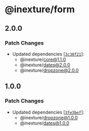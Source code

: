 # @inexture/form

## 2.0.0

### Patch Changes

- Updated dependencies [[`3c30f21`](https://github.com/inexture-solutions/inxui/commit/3c30f21adf24163a13b315cfe827fe68465ba0a1)]:
  - @inexture/core@1.1.0
  - @inexture/dates@2.0.0
  - @inexture/dropzone@2.0.0

## 1.0.0

### Patch Changes

- Updated dependencies [[`3fe3bef`](https://github.com/inexture-solutions/inxui/commit/3fe3bef5549f676b66eae538fbf233fe15ab3de1)]:
  - @inexture/dropzone@1.0.0
  - @inexture/dates@1.0.0
